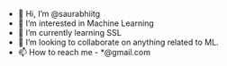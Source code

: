 - 👋 Hi, I’m @saurabhiitg
- 👀 I’m interested in Machine Learning
- 🌱 I’m currently learning SSL
- 💞️ I’m looking to collaborate on anything related to ML.
- 📫 How to reach me - *@gmail.com

<!---
saurabhiitg/saurabhiitg is a ✨ special ✨ repository because its `README.md` (this file) appears on your GitHub profile.
You can click the Preview link to take a look at your changes.
--->
